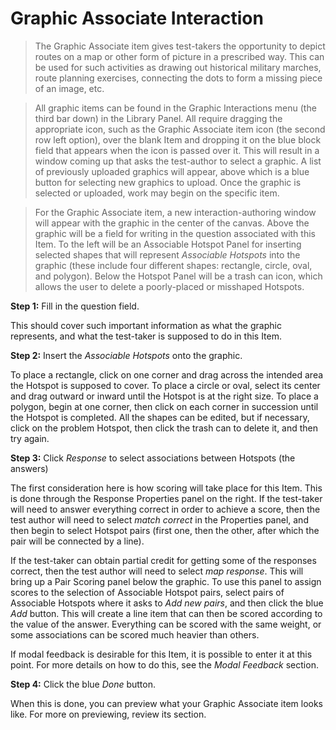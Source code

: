 # Graphic Associate Interaction

>The Graphic Associate item gives test-takers the opportunity to depict routes on a map or other form of picture in a prescribed way. This can be used for such activities as drawing out historical military marches, route planning exercises, connecting the dots to form a missing piece of an image, etc. 

>All graphic items can be found in the Graphic Interactions menu (the third bar down) in the Library Panel. All require dragging the appropriate icon, such as the Graphic Associate item icon (the second row left option), over the blank Item and dropping it on the blue block field that appears when the icon is passed over it. This will result in a window coming up that asks the test-author to select a graphic. A list of previously uploaded graphics will appear, above which is a blue button for selecting new graphics to upload. Once the graphic is selected or uploaded, work may begin on the specific item.

>For the Graphic Associate item, a new interaction-authoring window will appear with the graphic in the center of the canvas. Above the graphic will be a field for writing in the question associated with this Item. To the left will be an Associable Hotspot Panel for inserting selected shapes that will represent *Associable Hotspots* into the graphic (these include four different shapes: rectangle, circle, oval, and polygon). Below the Hotspot Panel will be a trash can icon, which allows the user to delete a poorly-placed or misshaped Hotspots. 

**Step 1:** Fill in the question field. 

This should cover such important information as what the graphic represents, and what the test-taker is supposed to do in this Item.

**Step 2:** Insert the *Associable Hotspots* onto the graphic.

To place a rectangle, click on one corner and drag across the intended area the Hotspot is supposed to cover. To place a circle or oval, select its center and drag outward or inward until the Hotspot is at the right size. To place a polygon, begin at one corner, then click on each corner in succession until the Hotspot is completed. All the shapes can be edited, but if necessary, click on the problem Hotspot, then click the trash can to delete it, and then try again.

**Step 3:** Click *Response* to select associations between Hotspots (the answers)

The first consideration here is how scoring will take place for this Item. This is done through the Response Properties panel on the right. If the test-taker will need to answer everything correct in order to achieve a score, then the test author will need to select *match correct* in the Properties panel, and then begin to select Hotspot pairs (first one, then the other, after which the pair will be connected by a line). 

If the test-taker can obtain partial credit for getting some of the responses correct, then the test author will need to select *map response*. This will bring up a Pair Scoring panel below the graphic. To use this panel to assign scores to the selection of Associable Hotspot pairs, select pairs of Associable Hotspots where it asks to *Add new pairs*, and then click the blue *Add* button. This will create a line item that can then be scored according to the value of the answer. Everything can be scored with the same weight, or some associations can be scored much heavier than others.

If modal feedback is desirable for this Item, it is possible to enter it at this point. For more details on how to do this, see the *Modal Feedback* section.

**Step 4:** Click the blue *Done* button.

When this is done, you can preview what your Graphic Associate item looks like. For more on previewing, review its section.
